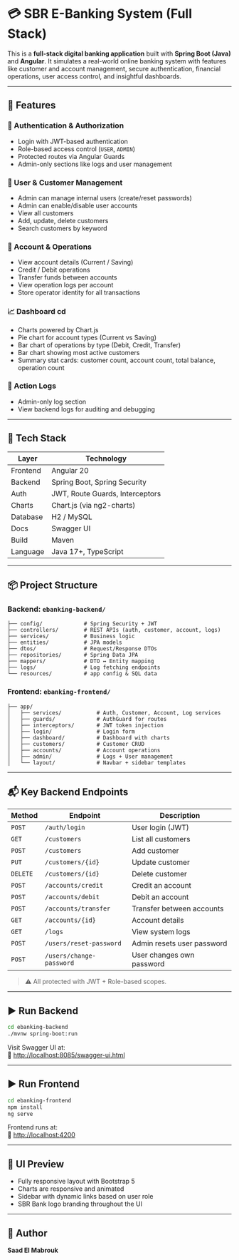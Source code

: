 
# 💳 SBR E-Banking System (Full Stack)

This is a **full-stack digital banking application** built with **Spring Boot (Java)** and **Angular**. It simulates a real-world online banking system with features like customer and account management, secure authentication, financial operations, user access control, and insightful dashboards.

---

## 🚀 Features

### 🔐 Authentication & Authorization
- Login with JWT-based authentication
- Role-based access control (`USER`, `ADMIN`)
- Protected routes via Angular Guards
- Admin-only sections like logs and user management

### 👥 User & Customer Management
- Admin can manage internal users (create/reset passwords)
- Admin can enable/disable user accounts
- View all customers
- Add, update, delete customers
- Search customers by keyword

### 🧾 Account & Operations
- View account details (Current / Saving)
- Credit / Debit operations
- Transfer funds between accounts
- View operation logs per account
- Store operator identity for all transactions

### 📈 Dashboard cd 
- Charts powered by Chart.js
- Pie chart for account types (Current vs Saving)
- Bar chart of operations by type (Debit, Credit, Transfer)
- Bar chart showing most active customers
- Summary stat cards: customer count, account count, total balance, operation count

### 📜 Action Logs
- Admin-only log section
- View backend logs for auditing and debugging

---

## 🧱 Tech Stack

| Layer    | Technology                    |
| -------- | ----------------------------- |
| Frontend | Angular 20                   |
| Backend  | Spring Boot, Spring Security  |
| Auth     | JWT, Route Guards, Interceptors |
| Charts   | Chart.js (via ng2-charts)     |
| Database | H2 / MySQL                    |
| Docs     | Swagger UI                    |
| Build    | Maven                         |
| Language | Java 17+, TypeScript          |

---

## 📦 Project Structure

### Backend: `ebanking-backend/`
```
├── config/             # Spring Security + JWT
├── controllers/        # REST APIs (auth, customer, account, logs)
├── services/           # Business logic
├── entities/           # JPA models
├── dtos/               # Request/Response DTOs
├── repositories/       # Spring Data JPA
├── mappers/            # DTO ↔ Entity mapping
├── logs/               # Log fetching endpoints
└── resources/          # app config & SQL data
```

### Frontend: `ebanking-frontend/`
```
├── app/
│   ├── services/           # Auth, Customer, Account, Log services
│   ├── guards/             # AuthGuard for routes
│   ├── interceptors/       # JWT token injection
│   ├── login/              # Login form
│   ├── dashboard/          # Dashboard with charts
│   ├── customers/          # Customer CRUD
│   ├── accounts/           # Account operations
│   ├── admin/              # Logs + User management
│   └── layout/             # Navbar + sidebar templates
```

---

## 📬 Key Backend Endpoints

| Method   | Endpoint                      | Description                |
|----------|-------------------------------|----------------------------|
| `POST`   | `/auth/login`                 | User login (JWT)           |
| `GET`    | `/customers`                  | List all customers         |
| `POST`   | `/customers`                  | Add customer               |
| `PUT`    | `/customers/{id}`             | Update customer            |
| `DELETE` | `/customers/{id}`             | Delete customer            |
| `POST`   | `/accounts/credit`            | Credit an account          |
| `POST`   | `/accounts/debit`             | Debit an account           |
| `POST`   | `/accounts/transfer`          | Transfer between accounts  |
| `GET`    | `/accounts/{id}`              | Account details            |
| `GET`    | `/logs`                       | View system logs           |
| `POST`   | `/users/reset-password`       | Admin resets user password |
| `POST`   | `/users/change-password`      | User changes own password  |

> ⚠️ All protected with JWT + Role-based scopes.

---

## ▶️ Run Backend

```bash
cd ebanking-backend
./mvnw spring-boot:run
```

Visit Swagger UI at:  
🔗 [http://localhost:8085/swagger-ui.html](http://localhost:8085/swagger-ui.html)

---

## ▶️ Run Frontend

```bash
cd ebanking-frontend
npm install
ng serve
```

Frontend runs at:  
🔗 [http://localhost:4200](http://localhost:4200)

---

## 🎨 UI Preview

- Fully responsive layout with Bootstrap 5
- Charts are responsive and animated
- Sidebar with dynamic links based on user role
- SBR Bank logo branding throughout the UI

---

## 👤 Author

**Saad El Mabrouk**  



